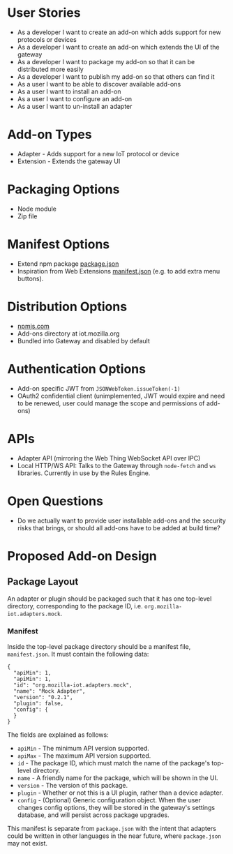 # User Stories
* As a developer I want to create an add-on which adds support for new protocols or devices
* As a developer I want to create an add-on which extends the UI of the gateway
* As a developer I want to package my add-on so that it can be distributed more easily
* As a developer I want to publish my add-on so that others can find it
* As a user I want to be able to discover available add-ons
* As a user I want to install an add-on
* As a user I want to configure an add-on
* As a user I want to un-install an adapter

# Add-on Types
* Adapter - Adds support for a new IoT protocol or device
* Extension - Extends the gateway UI

# Packaging Options
* Node module
* Zip file

# Manifest Options
* Extend npm package [package.json](https://docs.npmjs.com/files/package.json)
* Inspiration from Web Extensions [manifest.json](https://developer.mozilla.org/en-US/Add-ons/WebExtensions/manifest.json) (e.g. to add extra menu buttons).

# Distribution Options
* [npmjs.com](https://www.npmjs.com/)
* Add-ons directory at iot.mozilla.org
* Bundled into Gateway and disabled by default

# Authentication Options
* Add-on specific JWT from `JSONWebToken.issueToken(-1)`
* OAuth2 confidential client (unimplemented, JWT would expire and need to be renewed, user could manage the scope and permissions of add-ons)

# APIs
* Adapter API (mirroring the Web Thing WebSocket API over IPC)
* Local HTTP/WS API: Talks to the Gateway through `node-fetch` and `ws` libraries. Currently in use by the Rules Engine.

# Open Questions
* Do we actually want to provide user installable add-ons and the security risks that brings, or should all add-ons have to be added at build time?

# Proposed Add-on Design

## Package Layout

An adapter or plugin should be packaged such that it has one top-level directory, corresponding to the package ID, i.e. `org.mozilla-iot.adapters.mock`.

### Manifest

Inside the top-level package directory should be a manifest file, `manifest.json`. It must contain the following data:

```
{
  "apiMin": 1,
  "apiMin": 1,
  "id": "org.mozilla-iot.adapters.mock",
  "name": "Mock Adapter",
  "version": "0.2.1",
  "plugin": false,
  "config": {
  }
}
```

The fields are explained as follows:

- `apiMin` - The minimum API version supported.
- `apiMax` - The maximum API version supported.
- `id` - The package ID, which must match the name of the package's top-level directory.
- `name` - A friendly name for the package, which will be shown in the UI.
- `version` - The version of this package.
- `plugin` - Whether or not this is a UI plugin, rather than a device adapter.
- `config` - (Optional) Generic configuration object. When the user changes config options, they will be stored in the gateway's settings database, and will persist across package upgrades.

This manifest is separate from `package.json` with the intent that adapters could be written in other languages in the near future, where `package.json` may not exist.